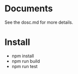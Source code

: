 # Documents
See the dosc.md for more details.

# Install
- npm install
- npm run build
- npm run test